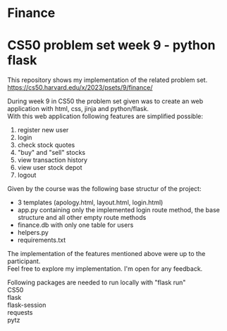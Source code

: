 # Finance
# CS50 problem set week 9 - python flask
This repository shows my implementation of the related problem set.<br>
https://cs50.harvard.edu/x/2023/psets/9/finance/

During week 9 in CS50 the problem set given was to create an web application with html, css, jinja and python/flask.<br>
With this web application following features are simplified possible:
1. register new user
2. login
3. check stock quotes
4. "buy" and "sell" stocks
5. view transaction history
6. view user stock depot
7. logout

Given by the course was the following base structur of the project:
- 3 templates (apology.html, layout.html, login.html) 
- app.py containing only the implemented login route method, the base structure and all other empty route methods
- finance.db with only one table for users
- helpers.py
- requirements.txt

The implementation of the features mentioned above were up to the participant.<br>
Feel free to explore my implementation. I'm open for any feedback.

Following packages are needed to run locally with "flask run"<br>
CS50<br>
flask<br>
flask-session<br>
requests<br>
pytz<br>
